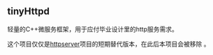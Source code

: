 ## tinyHttpd

轻量的C++微服务框架，用于应付毕业设计里的http服务需求。

这个项目仅仅是[httpserver](./httpserver)项目的短期替代版本，在此后本项目会被移除 。